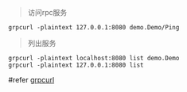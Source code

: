
> 访问rpc服务
```
grpcurl -plaintext 127.0.0.1:8080 demo.Demo/Ping
```

> 列出服务
```
grpcurl -plaintext localhost:8080 list demo.Demo
grpcurl -plaintext 127.0.0.1:8080 list
```

#refer
[grpcurl](https://github.com/fullstorydev/grpcurl)  